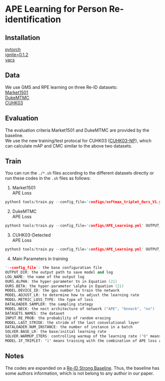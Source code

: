 APE Learning for Person Re-identification
=========

Installation
---------
[pytorch](https://pytorch.org)    
[ignite=0.1.2](https://github.com/pytorch/ignite)   
[yacs](https://github.com/rbgirshick/yacs)

Data
---------
We use GMS and RPE learning on three Re-ID datasets:    
[Market1501](http://www.liangzheng.com.cn/Project/project_reid.html)    
[DukeMTMC](https://github.com/layumi/DukeMTMC-reID_evaluation#download-dataset)   
[CUHK03](http://www.ee.cuhk.edu.hk/~xgwang/CUHK_identification.html)    

Evaluation
---------
The evaluation criteria Market1501 and DukeMTMC are provided by the baseline.     
We use the new training/test protocal for CUHK03 ([CUHK03-NP](https://github.com/zhunzhong07/person-re-ranking/tree/master/CUHK03-NP)), which can calculate mAP and CMC similar to the above two datasets.

Train
---------
You can run the `./*.sh` files according to the different datasets directly or run these codes in the `.sh` files as follows:
1. Market1501   
APE Loss
```cpp
python3 tools/train.py --config_file='configs/softmax_triplet_Ours_V1.yml'  OUTPUT_DIR "/data/han.sun/Checkpoints/ReID_Strong_BL/Market1501" LOG_NAME "log_test.txt" OURS.ALPHA "20.0" OURS.BETA "0.5" MODEL.DEVICE_ID "'0'" MODEL.ADJUST_LR "off"   MODEL.METRIC_LOSS_TYPE "ours" DATALOADER.SAMPLER "ours" MODEL.NECK "APE" DATASETS.NAMES "'market1501'"  INPUT.RE_PROB "0.7"  MODEL.LAST_STRIDE "1" DATALOADER.NUM_INSTANCE "8" SOLVER.BASE_LR "3.5e-4" SOLVER.WARMUP_ITERS "0" MODEL.IF_TRIPLET "no"
```

2. DukeMTMC   
APE Loss
```cpp
python3 tools/train.py --config_file='configs/APE_Learning.yml' OUTPUT_DIR "/data/Checkpoints/ReID_Strong_BL/Duke" LOG_NAME "log_test.txt" OURS.ALPHA "18.0" OURS.BETA "0.5" MODEL.DEVICE_ID "'1'" MODEL.ADJUST_LR "off" MODEL.METRIC_LOSS_TYPE "ours" DATALOADER.SAMPLER "ours" MODEL.NECK "APE" DATASETS.NAMES "'dukemtmc'"  INPUT.RE_PROB "0.5"  MODEL.LAST_STRIDE "1" DATALOADER.NUM_INSTANCE "8" SOLVER.BASE_LR "3.5e-4" SOLVER.WARMUP_ITERS "0" MODEL.IF_TRIPLET "no"
```

3. CUHK03-Detected    
APE Loss
```cpp
python3 tools/train.py --config_file='configs/APE_Learning.yml' OUTPUT_DIR "/data/Checkpoints/ReID_Strong_BL/cuhk03" LOG_NAME "log_test.txt" OURS.ALPHA "8.0" OURS.BETA "0.5" MODEL.DEVICE_ID "'1'" MODEL.ADJUST_LR "off" MODEL.METRIC_LOSS_TYPE "ours" DATALOADER.SAMPLER "ours" MODEL.NECK "APE" DATASETS.NAMES "'cuhk03'"  INPUT.RE_PROB "0.5"  MODEL.LAST_STRIDE "1" DATALOADER.NUM_INSTANCE "8" SOLVER.BASE_LR "3.5e-4" SOLVER.WARMUP_ITERS "0" MODEL.IF_TRIPLET "no"
```

4. Main Parameters in training
```cpp
'--config_file': the base configuration file
OUTPUT_DIR: the output path to save model and log
LOG_NAME: the name of the output log
OURS.ALPHA: the hyper-parameter tn in Equation (21)
OURS.BETA: the hyper-parameter \alpha in Equation (21)
MODEL.DEVICE_ID: the gpu number to train the network
MODEL.ADJUST_LR: to determine how to adjust the learning rate
MODEL.METRIC_LOSS_TYPE: the type of loss
DATALOADER.SAMPLER: the sampling stategy
MODEL.NECK: the nect architecture of network ("APE", "bnneck", "no")
DATASETS.NAMES: the dataset
INPUT.RE_PROB: the probability of random erasing
MODEL.LAST_STRIDE: the stride of the last convolutional layer
DATALOADER.NUM_INSTANCE: the number of instance in a batch
SOLVER.BASE_LR: the base/initial learning rate
SOLVER.WARMUP_ITERS: controlling warmup of the learning rate ("0" means no warmup)
MODEL.IF_TRIPLET: "1" means training with the combination of APE loss and triplet loss; "0" means training with the individual APE loss
```

Notes
---------
The codes are expanded on a [Re-ID Strong Baseline](https://github.com/michuanhaohao/reid-strong-baseline). Thus, the baseline has some authors information, which is not belong to any author in our paper.
